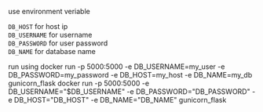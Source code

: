 use environment veriable

`DB_HOST` for host ip \
`DB_USERNAME` for username \
`DB_PASSWORD` for user password \
`DB_NAME` for database name

run using
docker run -p 5000:5000 -e DB_USERNAME=my_user -e DB_PASSWORD=my_password -e DB_HOST=my_host -e DB_NAME=my_db gunicorn_flask
docker run -p 5000:5000 -e DB_USERNAME="$DB_USERNAME" -e DB_PASSWORD="DB_PASSWORD" -e DB_HOST="DB_HOST" -e DB_NAME="DB_NAME" gunicorn_flask
